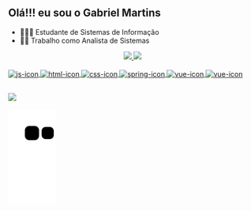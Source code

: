 ## Olá!!! eu sou o Gabriel Martins

- 🎒👨‍🎓 Estudante de Sistemas de Informação
- 🧑‍💼 Trabalho como Analista de Sistemas

<div align="center">
  <a href="https://github.com/GabrielMartinsF">
  <img height="180em" src="https://github-readme-stats.vercel.app/api?username=GabrielMartinsF&show_icons=true&theme=tokyonight&include_all_commits=true&count_private=true"/>
  <img height="180em" src="https://github-readme-stats.vercel.app/api/top-langs/?username=GabrielMartinsF&layout=compact&langs_count=7&theme=tokyonight"/>
</div>
  
  <div style="display: inline_block"><br>
  <img align="center" alt="js-icon" height="50" width="40" src="https://cdn.jsdelivr.net/gh/devicons/devicon/icons/javascript/javascript-plain.svg">
  <img align="center" alt="html-icon" height="50" width="40" src="https://cdn.jsdelivr.net/gh/devicons/devicon/icons/html5/html5-plain-wordmark.svg">
  <img align="center" alt="css-icon" height="50" width="40" src="https://cdn.jsdelivr.net/gh/devicons/devicon/icons/css3/css3-plain-wordmark.svg">
  <img align="center" alt="spring-icon" height="50" width="40" src="https://cdn.jsdelivr.net/gh/devicons/devicon/icons/spring/spring-original-wordmark.svg">
  <img align="center" alt="vue-icon" height="50" width="40" src="https://cdn.jsdelivr.net/gh/devicons/devicon/icons/vuejs/vuejs-original.svg">
  <img align="center" alt="vue-icon" height="50" width="40" src="https://cdn.jsdelivr.net/gh/devicons/devicon/icons/flutter/flutter-original.svg">  
</div>
  
  ##
 
<div> 
  <a href="https://www.linkedin.com/in/gabriel-martins-3a5aa5189/" target="_blank"><img src="https://img.shields.io/badge/-LinkedIn-%230077B5?style=for-the-badge&logo=linkedin&logoColor=white" target="_blank"></a> 
 
  ![Snake animation](https://github.com/GabrielMartinsF/GabrielMartinsF/blob/output/github-contribution-grid-snake.svg)
 
</div>  
